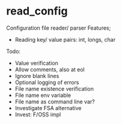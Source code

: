 # read_config
Configuration file reader/ parser
Features;
- Reading key/ value pairs: int, longs, char

Todo:
- Value verification
- Allow comments, also at eol
- Ignore blank lines
- Optional logging of errors
- File name existence verification
- File name env variable
- File name as command line var?
- Investigate FSA alternative
- Invest: F/OSS impl 
